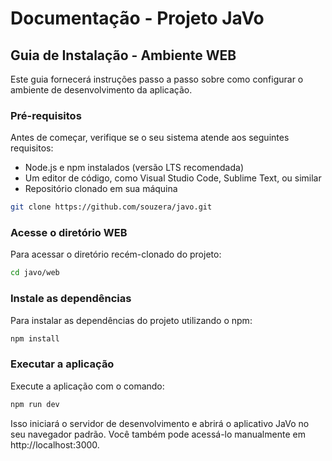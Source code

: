 # Documentação - Projeto JaVo

## Guia de Instalação - Ambiente WEB

Este guia fornecerá instruções passo a passo sobre como configurar o ambiente de desenvolvimento da aplicação.

### Pré-requisitos
Antes de começar, verifique se o seu sistema atende aos seguintes requisitos:

- Node.js e npm instalados (versão LTS recomendada)
- Um editor de código, como Visual Studio Code, Sublime Text, ou similar
- Repositório clonado em sua máquina

```bash
git clone https://github.com/souzera/javo.git
```

### Acesse o diretório WEB
Para acessar o diretório recém-clonado do projeto:
```bash
cd javo/web
```

### Instale as dependências
Para instalar as dependências do projeto utilizando o npm:

```bash
npm install
```

### Executar a aplicação
Execute a aplicação com o comando:
```bash
npm run dev
```

Isso iniciará o servidor de desenvolvimento e abrirá o aplicativo JaVo no seu navegador padrão. Você também pode acessá-lo manualmente em http://localhost:3000.


